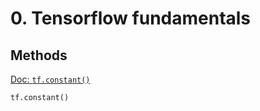 # 0. Tensorflow fundamentals
## Methods
[Doc: `tf.constant()`](https://www.tensorflow.org/api_docs/python/tf/constant)<br>
```python
tf.constant()
```

